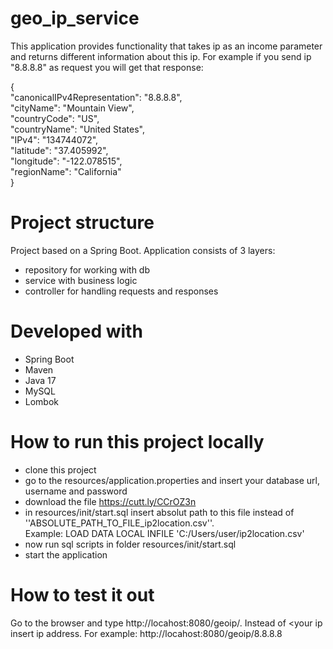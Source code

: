 # geo_ip_service

This application provides functionality that takes ip as an income parameter and returns different information
about this ip. For example if you send ip "8.8.8.8" as request you will get that response:

{<br>
"canonicalIPv4Representation": "8.8.8.8",<br>
"cityName": "Mountain View",<br>
"countryCode": "US",<br>
"countryName": "United States",<br>
"IPv4": "134744072",<br>
"latitude": "37.405992",<br>
"longitude": "-122.078515",<br>
"regionName": "California"<br>
}

# Project structure

Project based on a Spring Boot. Application consists of 3 layers:

* repository for working with db
* service with business logic
* controller for handling requests and responses

# Developed with

* Spring Boot
* Maven
* Java 17
* MySQL
* Lombok

# How to run this project locally

* clone this project
* go to the resources/application.properties and insert your database url, username and password
* download the file https://cutt.ly/CCrOZ3n
* in resources/init/start.sql insert absolut path to this file instead of ''ABSOLUTE_PATH_TO_FILE_ip2location.csv''.
<br>Example: LOAD DATA LOCAL INFILE 'C:/Users/user/ip2location.csv'
* now run sql scripts in folder resources/init/start.sql
* start the application

# How to test it out

Go to the browser and type http://locahost:8080/geoip/<your-ip>. Instead of <your ip insert ip address. 
For example: http://locahost:8080/geoip/8.8.8.8



